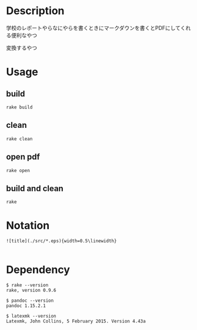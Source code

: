 # Description

学校のレポートやらなにやらを書くときにマークダウンを書くとPDFにしてくれる便利なやつ

変換するやつ

# Usage

## build

```
rake build
```

## clean

```
rake clean
```

## open pdf

```
rake open
```

## build and clean

```
rake
```

# Notation

```
![title](./src/*.eps){width=0.5\linewidth}
```

```

```

# Dependency

```
$ rake --version
rake, version 0.9.6

$ pandoc --version
pandoc 1.15.2.1

$ latexmk --version
Latexmk, John Collins, 5 February 2015. Version 4.43a
```

